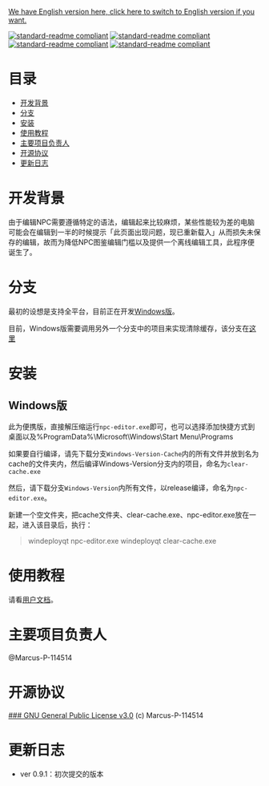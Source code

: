 [We have English version here, click here to switch to English version if you want.](README_EN.MD)

[![standard-readme compliant](https://img.shields.io/badge/version-0.9.1-brightgreen)](https://github.com/Marcus-P-114514/Genshin-Impact-BWiKi-NPC-Editor) [![standard-readme compliant](https://img.shields.io/badge/User%20Guide-https%3A%2F%2Fwiki.biligame.com%2Fys%2FNPC%E5%9B%BE%E9%89%B4%E5%8F%AF%E8%A7%86%E5%8C%96%E7%BC%96%E8%BE%91%E5%B7%A5%E5%85%B7%E7%94%A8%E6%88%B7%E6%96%87%E6%A1%A3-ff69b4)](https://wiki.biligame.com/ys/NPC%E5%9B%BE%E9%89%B4%E5%8F%AF%E8%A7%86%E5%8C%96%E7%BC%96%E8%BE%91%E5%B7%A5%E5%85%B7%E7%94%A8%E6%88%B7%E6%96%87%E6%A1%A3) [![standard-readme compliant](https://img.shields.io/badge/Made%20With-Love-critical)]()
[![standard-readme compliant](https://img.shields.io/badge/Qt%20Version-6.2.4-9cf)]()
# 目录

 - [开发背景](#%E5%BC%80%E5%8F%91%E8%83%8C%E6%99%AF)
 - [分支](#%E5%88%86%E6%94%AF)
 - [安装](#%E5%AE%89%E8%A3%85)
 - [使用教程](#%E4%BD%BF%E7%94%A8%E6%95%99%E7%A8%8B)
 - [主要项目负责人](#%E4%B8%BB%E8%A6%81%E9%A1%B9%E7%9B%AE%E8%B4%9F%E8%B4%A3%E4%BA%BA)
 - [开源协议](#%E5%BC%80%E6%BA%90%E5%8D%8F%E8%AE%AE)
 - [更新日志](#%E6%9B%B4%E6%96%B0%E6%97%A5%E5%BF%97)

# 开发背景

由于编辑NPC需要遵循特定的语法，编辑起来比较麻烦，某些性能较为差的电脑可能会在编辑到一半的时候提示「此页面出现问题，现已重新载入」从而损失未保存的编辑，故而为降低NPC图鉴编辑门槛以及提供一个离线编辑工具，此程序便诞生了。

# 分支
最初的设想是支持全平台，目前正在开发[Windows版](https://github.com/Marcus-P-114514/Genshin-Impact-BWiKi-NPC-Editor/tree/Windows-Version)。

目前，Windows版需要调用另外一个分支中的项目来实现清除缓存，该分支在[这里](https://github.com/Marcus-P-114514/Genshin-Impact-BWiKi-NPC-Editor/tree/Windows-Version-Cache-Cleaner)

# 安装

## Windows版
此为便携版，直接解压缩运行`npc-editor.exe`即可，也可以选择添加快捷方式到桌面以及%ProgramData%\Microsoft\Windows\Start Menu\Programs

如果要自行编译，请先下载分支`Windows-Version-Cache`内的所有文件并放到名为cache的文件夹内，然后编译Windows-Version分支内的项目，命名为`clear-cache.exe`

然后，请下载分支`Windows-Version`内所有文件，以release编译，命名为`npc-editor.exe`。

新建一个空文件夹，把cache文件夹、clear-cache.exe、npc-editor.exe放在一起，进入该目录后，执行：

> windeployqt npc-editor.exe
> windeployqt clear-cache.exe

# 使用教程

请看[用户文档](https://wiki.biligame.com/ys/NPC%E5%9B%BE%E9%89%B4%E5%8F%AF%E8%A7%86%E5%8C%96%E7%BC%96%E8%BE%91%E5%B7%A5%E5%85%B7%E7%94%A8%E6%88%B7%E6%96%87%E6%A1%A3)。

# 主要项目负责人

@Marcus-P-114514

# 开源协议

[### GNU General Public License v3.0](https://github.com/Marcus-P-114514/Genshin-Impact-BWiKi-NPC-Editor/blob/main/LICENSE) (c) Marcus-P-114514

# 更新日志

 - ver 0.9.1：初次提交的版本
